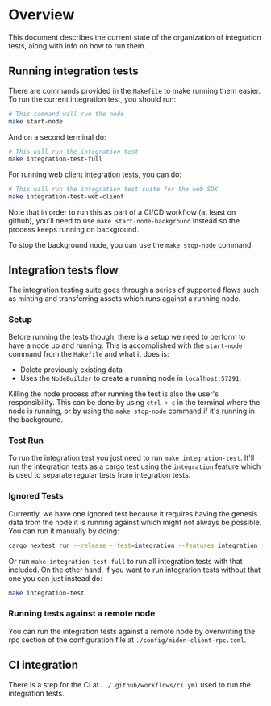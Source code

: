 # Overview

This document describes the current state of the organization of integration tests, along with info on how to run them.

## Running integration tests

There are commands provided in the `Makefile` to make running them easier. To run the current integration test, you should run:

```bash
# This command will run the node
make start-node
```

And on a second terminal do:

```bash
# This will run the integration test
make integration-test-full
```

For running web client integration tests, you can do:

```bash
# This will run the integration test suite for the web SDK
make integration-test-web-client
```

Note that in order to run this as part of a CI/CD workflow (at least on github), you'll need to use `make start-node-background` instead so the process keeps running on background.

To stop the background node, you can use the `make stop-node` command.

## Integration tests flow

The integration testing suite goes through a series of supported flows such as minting and transferring assets which runs against a running node.

### Setup

Before running the tests though, there is a setup we need to perform to have a node up and running. This is accomplished with the `start-node` command from the `Makefile` and what it does is:

- Delete previously existing data
- Uses the `NodeBuilder` to create a running node in `localhost:57291`.

Killing the node process after running the test is also the user's responsibility. This can be done by using `ctrl + c` in the terminal where the node is running, or by using the `make stop-node` command if it's running in the background.

### Test Run

To run the integration test you just need to run `make integration-test`. It'll run the integration tests as a cargo test using the `integration` feature which is used to separate regular tests from integration tests.

### Ignored Tests

Currently, we have one ignored test because it requires having the genesis data
from the node it is running against which might not always be possible. You can
run it manually by doing:

```bash
cargo nextest run --release --test=integration --features integration --run-ignored ignored-only -- import_genesis_accounts_can_be_used_for_transactions
```

Or run `make integration-test-full` to run all integration tests with
that included. On the other hand, if you want to run integration tests without
that one you can just instead do:

```bash
make integration-test
```

### Running tests against a remote node

You can run the integration tests against a remote node by overwriting the rpc section of the configuration file at `./config/miden-client-rpc.toml`.

## CI integration

There is a step for the CI at `../.github/workflows/ci.yml` used to run the integration tests.

